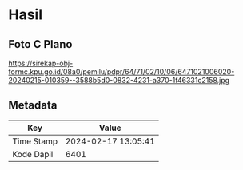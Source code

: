 # Hasil

## Foto C Plano

https://sirekap-obj-formc.kpu.go.id/08a0/pemilu/pdpr/64/71/02/10/06/6471021006020-20240215-010359--3588b5d0-0832-4231-a370-1f46331c2158.jpg


## Metadata

| Key        | Value               |
| ---------- | ------------------- |
| Time Stamp | 2024-02-17 13:05:41 |
| Kode Dapil | 6401                |



